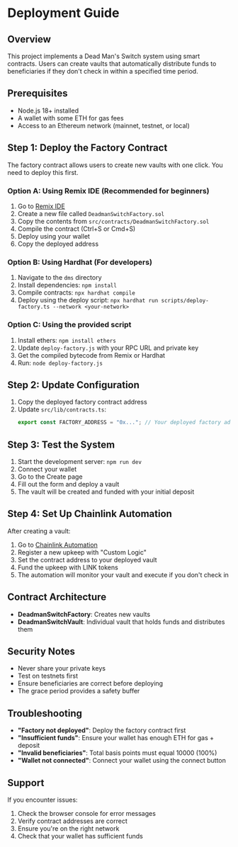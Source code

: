 # Deployment Guide

## Overview
This project implements a Dead Man's Switch system using smart contracts. Users can create vaults that automatically distribute funds to beneficiaries if they don't check in within a specified time period.

## Prerequisites
- Node.js 18+ installed
- A wallet with some ETH for gas fees
- Access to an Ethereum network (mainnet, testnet, or local)

## Step 1: Deploy the Factory Contract

The factory contract allows users to create new vaults with one click. You need to deploy this first.

### Option A: Using Remix IDE (Recommended for beginners)
1. Go to [Remix IDE](https://remix.ethereum.org/)
2. Create a new file called `DeadmanSwitchFactory.sol`
3. Copy the contents from `src/contracts/DeadmanSwitchFactory.sol`
4. Compile the contract (Ctrl+S or Cmd+S)
5. Deploy using your wallet
6. Copy the deployed address

### Option B: Using Hardhat (For developers)
1. Navigate to the `dms` directory
2. Install dependencies: `npm install`
3. Compile contracts: `npx hardhat compile`
4. Deploy using the deploy script: `npx hardhat run scripts/deploy-factory.ts --network <your-network>`

### Option C: Using the provided script
1. Install ethers: `npm install ethers`
2. Update `deploy-factory.js` with your RPC URL and private key
3. Get the compiled bytecode from Remix or Hardhat
4. Run: `node deploy-factory.js`

## Step 2: Update Configuration
1. Copy the deployed factory contract address
2. Update `src/lib/contracts.ts`:
   ```typescript
   export const FACTORY_ADDRESS = "0x..."; // Your deployed factory address
   ```

## Step 3: Test the System
1. Start the development server: `npm run dev`
2. Connect your wallet
3. Go to the Create page
4. Fill out the form and deploy a vault
5. The vault will be created and funded with your initial deposit

## Step 4: Set Up Chainlink Automation
After creating a vault:
1. Go to [Chainlink Automation](https://automation.chain.link/)
2. Register a new upkeep with "Custom Logic"
3. Set the contract address to your deployed vault
4. Fund the upkeep with LINK tokens
5. The automation will monitor your vault and execute if you don't check in

## Contract Architecture
- **DeadmanSwitchFactory**: Creates new vaults
- **DeadmanSwitchVault**: Individual vault that holds funds and distributes them

## Security Notes
- Never share your private keys
- Test on testnets first
- Ensure beneficiaries are correct before deploying
- The grace period provides a safety buffer

## Troubleshooting
- **"Factory not deployed"**: Deploy the factory contract first
- **"Insufficient funds"**: Ensure your wallet has enough ETH for gas + deposit
- **"Invalid beneficiaries"**: Total basis points must equal 10000 (100%)
- **"Wallet not connected"**: Connect your wallet using the connect button

## Support
If you encounter issues:
1. Check the browser console for error messages
2. Verify contract addresses are correct
3. Ensure you're on the right network
4. Check that your wallet has sufficient funds

